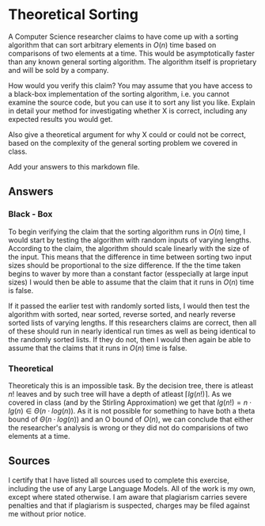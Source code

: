 # Theoretical Sorting

A Computer Science researcher claims to have come up with a sorting algorithm
that can sort arbitrary elements in $O(n)$ time based on comparisons of two
elements at a time. This would be asymptotically faster than any known general
sorting algorithm. The algorithm itself is proprietary and will be sold by a
company.

How would you verify this claim? You may assume that you have access to a
black-box implementation of the sorting algorithm, i.e. you cannot examine the
source code, but you can use it to sort any list you like. Explain in detail
your method for investigating whether X is correct, including any expected
results you would get.

Also give a theoretical argument for why X could or could not be correct, based
on the complexity of the general sorting problem we covered in class.

Add your answers to this markdown file.

## Answers

### Black - Box
To begin verifying the claim that the sorting algorithm runs in $O(n)$ time, I would start by testing the algorithm with random inputs of varying lengths. According to the claim, the algorithm should scale linearly with the size of the input. This means that the difference in time between sorting two input sizes should be proportional to the size difference. If the the time taken begins to waver by more than a constant factor (esspecially at large input sizes) I would then be able to assume that the claim that it runs in $O(n)$ time is false.

If it passed the earlier test with randomly sorted lists, I would then test the algorithm with sorted, near sorted, reverse sorted, and nearly reverse sorted lists of varying lengths. If this researchers claims are correct, then all of these should run in nearly identical run times as well as being identical to the randomly sorted lists. If they do not, then I would then again be able to assume that the claims that it runs in $O(n)$ time is false.


### Theoretical
Theoreticaly this is an impossible task. By the decision tree, there is atleast $n!$ leaves and by such tree will have a depth of atleast $\lceil{lg(n!)}\rceil$. As we covered in class (and by the Stirling Approximation) we get that $lg(n!) = n \cdot lg(n) \in \Theta (n \cdot log(n))$. As it is not possible for something to have both a theta bound of $\Theta (n \cdot log(n))$ and an O bound of $O(n)$, we can conclude that either the researcher's analysis is wrong or they did not do comparisions of two elements at a time.

## Sources

I certify that I have listed all sources used to complete this exercise, including the use of any Large Language Models. All of the work is my own, except where stated otherwise. I am aware that plagiarism carries severe penalties and that if plagiarism is suspected, charges may be filed against me without prior notice.